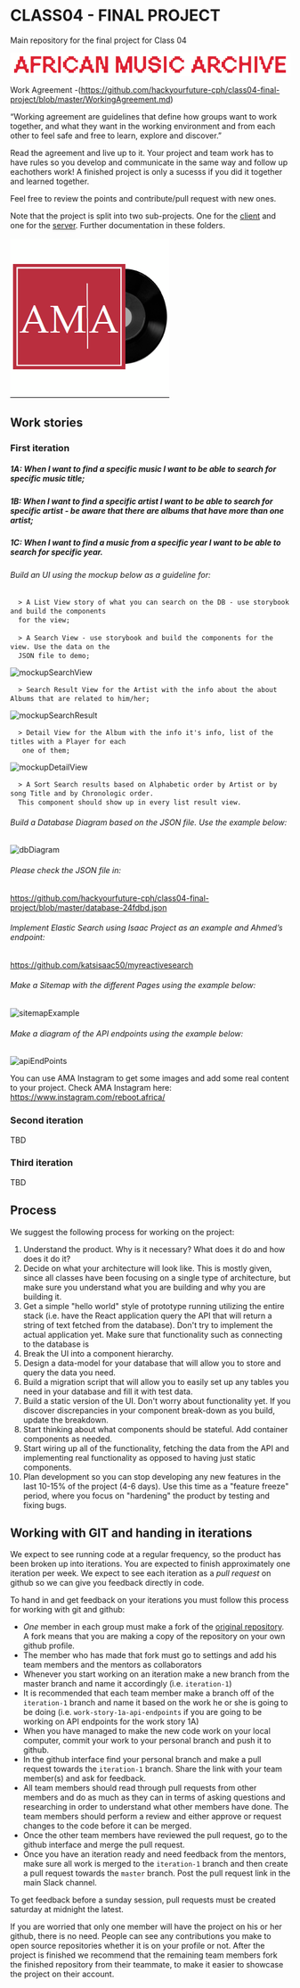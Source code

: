 # CLASS04 - FINAL PROJECT
Main repository for the final project for Class 04

![amaHeadlineLogo](https://github.com/hackyourfuture-cph/class04-final-project/blob/master/ama-headline-logo.png)


Work Agreement -(https://github.com/hackyourfuture-cph/class04-final-project/blob/master/WorkingAgreement.md)

“Working agreement are guidelines that define how groups want to work together, and what they want in the working environment and from each other to feel safe and free to learn, explore and discover.”

Read the agreement and live up to it. Your project and team work has to have rules so you develop and communicate in the same way and follow up eachothers work! A finished project is only a sucesss if you did it together and learned together.

Feel free to review the points and contribute/pull request with new ones.

Note that the project is split into two sub-projects. One for the [client](/client) and one for the [server](server). Further documentation in these folders.

![Archiv für die Musik Afrikas - Universität Mainz](https://github.com/hackyourfuture-cph/class04-final-project/blob/master/ama1.png)

## Work stories

### First iteration

##### 1A: When I want to find a specific music I want to be able to search for specific music title;

##### 1B: When I want to find a specific artist I want to be able to search for specific artist - be aware that there are albums that have more than one artist;

##### 1C: When I want to find a music from a specific year I want to be able to search for specific year.

###### Build an UI using the mockup below as a guideline for:

      > A List View story of what you can search on the DB - use storybook and build the components 
      for the view;

      > A Search View - use storybook and build the components for the view. Use the data on the 
      JSON file to demo;
      
![mockupSearchView](https://github.com/dpfernandes/class04-final-project/blob/master/mockupSearchView.png)
    
      > Search Result View for the Artist with the info about the about Albums that are related to him/her;

![mockupSearchResult](https://github.com/dpfernandes/class04-final-project/blob/master/mockupSearchResult.png)      

      > Detail View for the Album with the info it's info, list of the titles with a Player for each
       one of them;

![mockupDetailView](https://github.com/dpfernandes/class04-final-project/blob/master/mockupDetailView.png)     

      > A Sort Search results based on Alphabetic order by Artist or by song Title and by Chronologic order. 
      This component should show up in every list result view.
    

###### Build a Database Diagram based on the JSON file. Use the example below:

![dbDiagram](https://github.com/dpfernandes/class04-final-project/blob/master/dbDiagram.png)


###### Please check the JSON file in: 
https://github.com/hackyourfuture-cph/class04-final-project/blob/master/database-24fdbd.json


###### Implement Elastic Search using Isaac Project as an example and Ahmed’s endpoint:

https://github.com/katsisaac50/myreactivesearch

###### Make a Sitemap with the different Pages using the example below:

![sitemapExample](https://github.com/dpfernandes/class04-final-project/blob/master/sitemapExample.png)

###### Make a diagram of the API endpoints using the example below:

![apiEndPoints](https://github.com/dpfernandes/class04-final-project/blob/master/apiEndpoints.png)

You can use AMA Instagram to get some images and add some real content to your project. 
Check AMA Instagram here: https://www.instagram.com/reboot.africa/

### Second iteration

TBD

### Third iteration

TBD

## Process

We suggest the following process for working on the project:

1. Understand the product. Why is it necessary? What does it do and how does it do it?
2. Decide on what your architecture will look like. This is mostly given, since all classes have been focusing on a single type of architecture, but make sure you understand what you are building and why you are building it.
3. Get a simple "hello world" style of prototype running utilizing the entire stack (i.e. have the React application query the API that will return a string of text fetched from the database). Don't try to implement the actual application yet. Make sure that functionality such as connecting to the database is 
4. Break the UI into a component hierarchy.
5. Design a data-model for your database that will allow you to store and query the data you need.
6. Build a migration script that will allow you to easily set up any tables you need in your database and fill it with test data.
7. Build a static version of the UI. Don't worry about functionality yet. If you discover discrepancies in your component break-down as you build, update the breakdown.
8. Start thinking about what components should be stateful. Add container components as needed.
9. Start wiring up all of the functionality, fetching the data from the API and implementing real functionality as opposed to having just static components.
10. Plan development so you can stop developing any new features in the last 10-15% of the project (4-6 days). Use this time as a "feature freeze" period, where you focus on "hardening" the product by testing and fixing bugs. 

## Working with GIT and handing in iterations

We expect to see running code at a regular frequency, so the product has been broken up into iterations. You are expected to finish approximately one iteration per week. We expect to see each iteration as a _pull request_ on github so we can give you feedback directly in code.

To hand in and get feedback on your iterations you must follow this process for working with git and github:
- *One* member in each group must make a fork of the [original repository](https://github.com/HackYourFuture-CPH). A fork means that you are making a copy of the repository on your own github profile.
- The member who has made that fork must go to settings and add his team members and the mentors as collaborators
- Whenever you start working on an iteration make a new branch from the master branch and name it accordingly (ì.e. `iteration-1`)
- It is recommended that each team member make a branch off of the `iteration-1` branch and name it based on the work he or she is going to be doing (i.e. `work-story-1a-api-endpoints` if you are going to be working on API endpoints for the work story 1A)
- When you have managed to make the new code work on your local computer, commit your work to your personal branch and push it to github.
- In the github interface find your personal branch and make a pull request towards the `iteration-1` branch. Share the link with your team member(s) and ask for feedback.
- All team members should read through pull requests from other members and do as much as they can in terms of asking questions and researching in order to understand what other members have done. The team members should perform a review and either approve or request changes to the code before it can be merged.
- Once the other team members have reviewed the pull request, go to the github interface and merge the pull request.
- Once you have an iteration ready and need feedback from the mentors, make sure all work is merged to the `iteration-1` branch and then create a pull request towards the `master` branch. Post the pull request link in the main Slack channel.

To get feedback before a sunday session, pull requests must be created saturday at midnight the latest.

If you are worried that only one member will have the project on his or her github, there is no need. People can see any contributions you make to open source repositories whether it is on your profile or not. After the project is finished we recommend that the remaining team members fork the finished repository from their teammate, to make it easier to showcase the project on their account.
